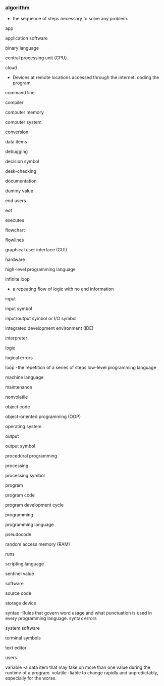### algorithm
- the sequence of steps necessary to solve any problem.

app

application software

binary language

central processing unit (CPU)

cloud
- Devices at remote locations accessed through the internet.
coding the program

command line

compiler

computer memory

computer system

conversion

data items

debugging

decision symbol

desk-checking

documentation

dummy value

end users

eof

executes

flowchart

flowlines

graphical user interface (GUI)

hardware

high-level programming language

infinite loop
- a repeating flow of logic with no end
information

input

input symbol

input/output symbol or I/O symbol

integrated development environment (IDE)

interpreter

logic

logical errors

loop
-the repetition of a series of steps
low-level programming language

machine language

maintenance

nonvolatile

object code

object-oriented programming (OOP)

operating system

output

output symbol

procedural programming

processing

processing symbol

program

program code

program development cycle

programming

programming language

pseudocode

random access memory (RAM)

runs

scripting language

sentinel value

software

source code

storage device

syntax
-Rules that govern word usage and what punctuation is used in every programming language.
syntax errors

system software

terminal symbols

text editor

users

variable
-a data item that may take on more than one value during the runtime of a program.
volatile
-liable to change rapidly and unpredictably, especially for the worse.
